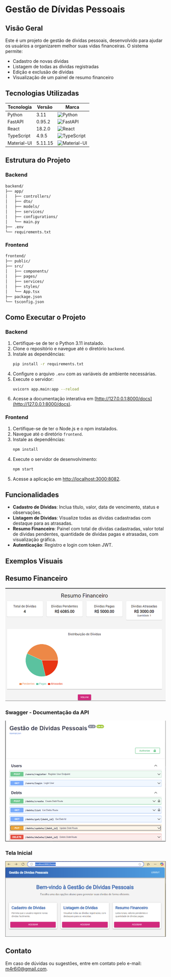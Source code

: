 # Gestão de Dívidas Pessoais

## Visão Geral
Este é um projeto de gestão de dívidas pessoais, desenvolvido para ajudar os usuários a organizarem melhor suas vidas financeiras. O sistema permite:
- Cadastro de novas dívidas
- Listagem de todas as dívidas registradas
- Edição e exclusão de dívidas
- Visualização de um painel de resumo financeiro

## Tecnologias Utilizadas

| Tecnologia    | Versão   | Marca                                      |
|---------------|----------|--------------------------------------------|
| Python        | 3.11     | <img src="https://upload.wikimedia.org/wikipedia/commons/c/c3/Python-logo-notext.svg" alt="Python" width="50"/> |
| FastAPI       | 0.95.2   | <img src="https://fastapi.tiangolo.com/img/logo-margin/logo-teal.png" alt="FastAPI" width="130"/> |
| React         | 18.2.0   | <img src="https://upload.wikimedia.org/wikipedia/commons/a/a7/React-icon.svg" alt="React" width="50"/> |
| TypeScript    | 4.9.5    | <img src="https://upload.wikimedia.org/wikipedia/commons/4/4c/Typescript_logo_2020.svg" alt="TypeScript" width="50"/> |
| Material-UI   | 5.11.15  | <img src="https://v4.mui.com/static/logo.png" alt="Material-UI" width="50"/> |

## Estrutura do Projeto

### Backend
```
backend/
├── app/
│   ├── controllers/
│   ├── dto/
│   ├── models/
│   ├── services/
│   ├── configurations/
│   └── main.py
├── .env
└── requirements.txt
```

### Frontend
```
frontend/
├── public/
├── src/
│   ├── components/
│   ├── pages/
│   ├── services/
│   ├── styles/
│   └── App.tsx
├── package.json
└── tsconfig.json
```

## Como Executar o Projeto

### Backend
1. Certifique-se de ter o Python 3.11 instalado.
2. Clone o repositório e navegue até o diretório `backend`.
3. Instale as dependências:
   ```bash
   pip install -r requirements.txt
   ```
4. Configure o arquivo `.env` com as variáveis de ambiente necessárias.
5. Execute o servidor:
   ```bash
   uvicorn app.main:app --reload
   ```
6. Acesse a documentação interativa em [http://127.0.0.1:8000/docs](http://127.0.0.1:8000/docs).

### Frontend
1. Certifique-se de ter o Node.js e o npm instalados.
2. Navegue até o diretório `frontend`.
3. Instale as dependências:
   ```bash
   npm install
   ```
4. Execute o servidor de desenvolvimento:
   ```bash
   npm start
   ```
5. Acesse a aplicação em [http://localhost:3000:8082](http://localhost:3000:8082).

## Funcionalidades
- **Cadastro de Dívidas**: Inclua título, valor, data de vencimento, status e observações.
- **Listagem de Dívidas**: Visualize todas as dívidas cadastradas com destaque para as atrasadas.
- **Resumo Financeiro**: Painel com total de dívidas cadastradas, valor total de dívidas pendentes, quantidade de dívidas pagas e atrasadas, com visualização gráfica.
- **Autenticação**: Registro e login com token JWT.

## Exemplos Visuais

## Resumo Financeiro
![Resumo Financeiro](docs/img-resume-fin.png)

### Swagger - Documentação da API
![Swagger](docs/img-swagger.png)

### Tela Inicial
![Tela Inicial](docs/img-home-app.png)


## Contato
Em caso de dúvidas ou sugestões, entre em contato pelo e-mail: m4r6i0@gmail.com.
